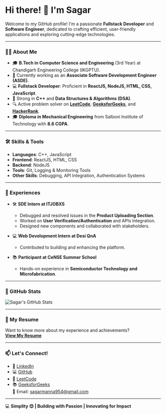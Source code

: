 
# Hi there! 👋 I'm Sagar  

Welcome to my GitHub profile! I'm a passionate **Fullstack Developer** and **Software Engineer**, dedicated to crafting efficient, user-friendly applications and exploring cutting-edge technologies.

---

### 👨‍💻 About Me  

- 🎓 **B.Tech in Computer Science and Engineering** (3rd Year) at Chandigarh Engineering College (IKGPTU).  
- 🏢 Currently working as an **Associate Software Development Engineer (ASDE)**.  
- 💻 **Fullstack Developer**: Proficient in **ReactJS, NodeJS, HTML, CSS, JavaScript**.  
- 🌟 Strong in **C++** and **Data Structures & Algorithms (DSA)**.  
- 🔍 Active problem solver on **[LeetCode](https://leetcode.com/)**, **[GeeksforGeeks](https://www.geeksforgeeks.org/)**, and **[HackerRank](https://www.hackerrank.com/)**.  
- 🎓 **Diploma in Mechanical Engineering** from Salboni Institute of Technology with **8.6 CGPA**.  

---

### 🛠️ Skills & Tools  

- **Languages**: C++, JavaScript  
- **Frontend**: ReactJS, HTML, CSS  
- **Backend**: NodeJS  
- **Tools**: Git, Logging & Monitoring Tools  
- **Other Skills**: Debugging, API Integration, Authentication Systems  

---

### 🌟 Experiences  

- 🛠️ **SDE Intern at ITJOBXS**  
  - Debugged and resolved issues in the **Product Uploading Section**.  
  - Worked on **User Verification/Authentication** and APIs Integration.  
  - Designed new components and collaborated with stakeholders.  

- 💻 **Web Development Intern at Desi QnA**  
  - Contributed to building and enhancing the platform.  

- 📚 **Participant at CeNSE Summer School**  
  - Hands-on experience in **Semiconductor Technology and Microfabrication**.  

---

### 📂 GitHub Stats  

![Sagar's GitHub Stats](https://github-readme-stats.vercel.app/api?username=sagar&show_icons=true&theme=default)

---

### 📄 My Resume  

Want to know more about my experience and achievements?  
[**View My Resume**](https://drive.google.com/file/d/your-resume-id/view?usp=sharing)

---

### 📫 Let's Connect!  

- 💼 [LinkedIn](https://linkedin.com/in/)  
- 💻 [GitHub](https://github.com/)  
- 🎯 [LeetCode](https://leetcode.com/)  
- 📚 [GeeksforGeeks](https://www.geeksforgeeks.org/)  
📧 Email: [sagarmanna954@gmail.com](mailto:sagarmanna954@gmail.com)  

---

💻 **Simplity 😊 | Building with Passion | Innovating for Impact**
